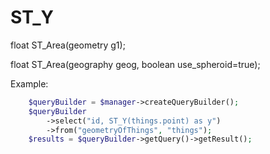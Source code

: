# ST_Y

float ST_Area(geometry g1);

float ST_Area(geography geog, boolean use_spheroid=true);

Example:

```php
    $queryBuilder = $manager->createQueryBuilder();
    $queryBuilder
        ->select("id, ST_Y(things.point) as y")
        ->from("geometryOfThings", "things");
    $results = $queryBuilder->getQuery()->getResult();
```
